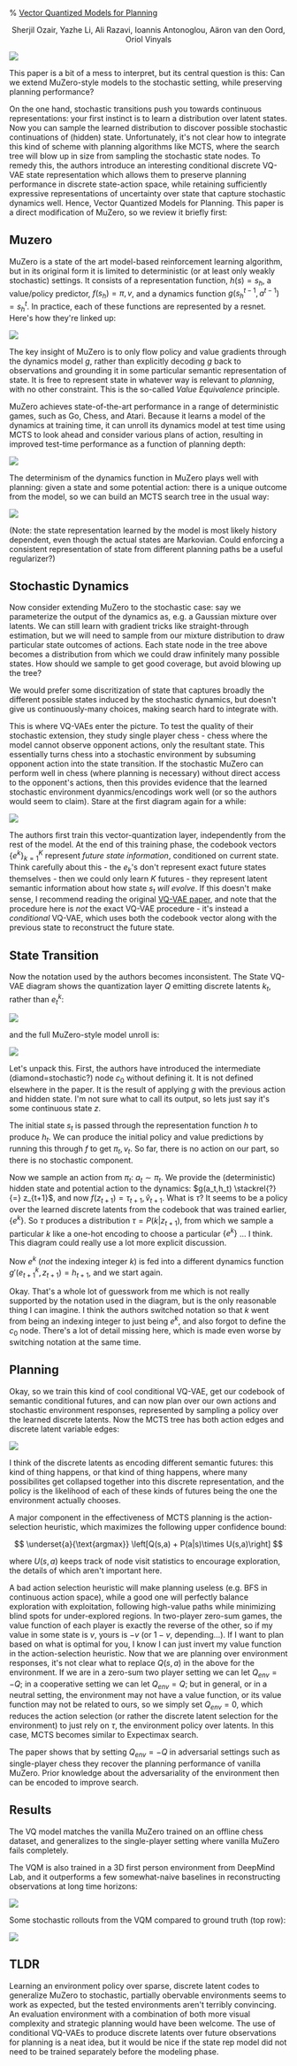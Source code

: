 % [Vector Quantized Models for Planning](https://arxiv.org/abs/2106A.04615)

<center> Sherjil Ozair, Yazhe Li, Ali Razavi, Ioannis Antonoglou, Aäron van den Oord, Oriol Vinyals</center>

![](vqvae.png)

This paper is a bit of a mess to interpret, but its central question is this: Can we extend MuZero-style models to the stochastic setting, while preserving planning performance?

On the one hand, stochastic transitions push you towards continuous representations: your first instinct is to learn a distribution over latent states. Now you can sample the learned distribution to discover possible stochastic continuations of (hidden) state. Unfortunately, it's not clear how to integrate this kind of scheme with planning algorithms like MCTS, where the search tree will blow up in size from sampling the stochastic state nodes. To remedy this, the authors introduce an interesting conditional discrete VQ-VAE state representation which allows them to preserve planning performance in discrete state-action space, while retaining sufficiently expressive representations of uncertainty over state that capture stochastic dynamics well. Hence, Vector Quantized Models for Planning. This paper is a direct modification of MuZero, so we review it briefly first:


## Muzero
MuZero is a state of the art model-based reinforcement learning algorithm, but in its original form it is limited to deterministic (or at least only weakly stochastic) settings. It consists of a representation function, $h(s) = s_h$, a value/policy predictor, $f(s_h) = \pi, v$, and a dynamics function $g(s^{t-1}_h,a^{t-1}) = s^t_h$. In practice, each of these functions are represented by a resnet. Here's how they're linked up:

![](muzero.png)

The key insight of MuZero is to only flow policy and value gradients through the dynamics model $g$, rather than explicitly decoding $g$ back to observations and grounding it in some particular semantic representation of state. It is free to represent state in whatever way is relevant to *planning*, with no other constraint. This is the so-called *Value Equivalence* principle.

MuZero achieves state-of-the-art performance in a range of deterministic games, such as Go, Chess, and Atari. Because it learns a model of the dynamics at training time, it can unroll its dynamics model at test time using MCTS to look ahead and consider various plans of action, resulting in improved test-time performance as a function of planning depth:

<img src="muzerotestscaling.png" style="max-width: 50%"/>

The determinism of the dynamics function in MuZero plays well with planning: given a state and some potential action: there is a unique outcome from the model, so we can build an MCTS search tree in the usual way:

<img src="muzeromcts.png" style="max-width: 40%"/>

(Note: the state representation learned by the model is most likely history dependent, even though the actual states are Markovian. Could enforcing a consistent representation of state from different planning paths be a useful regularizer?)

## Stochastic Dynamics

Now consider extending MuZero to the stochastic case: say we parameterize the output of the dynamics as, e.g. a Gaussian mixture over latents. We can still learn with gradient tricks like straight-through estimation, but we will need to sample from our mixture distribution to draw particular state outcomes of actions. Each state node in the tree above becomes a distribution from which we could draw infinitely many possible states. How should we sample to get good coverage, but avoid blowing up the tree?

We would prefer some discritization of state that captures broadly the different possible states induced by the stochastic dynamics, but doesn't give us continuously-many choices, making search hard to integrate with.

This is where VQ-VAEs enter the picture. To test the quality of their stochastic extension, they study single player chess - chess where the model cannot observe opponent actions, only the resultant state. This essentially turns chess into a stochastic environment by subsuming opponent action into the state transition. If the stochastic MuZero can perform well in chess (where planning is necessary) without direct access to the opponent's actions, then this provides evidence that the learned stochastic environment dyanmics/encodings work well (or so the authors would seem to claim). Stare at the first diagram again for a while:

<img src="vqvae.png" style="max-width: 50%"/>

The authors first train this vector-quantization layer, independently from the rest of the model. At the end of this training phase, the codebook vectors $\{e^k\}^K_{k=1}$ represent *future state information*, conditioned on current state. Think carefully about this - the $e_k$'s don't represent exact future states themselves - then we could only learn $K$ futures - they represent latent semantic information about how state $s_t$ *will evolve*. If this doesn't make sense, I recommend reading the original [VQ-VAE paper](https://arxiv.org/abs/1711.00937), and note that the procedure here is *not* the exact VQ-VAE procedure - it's instead a *conditional* VQ-VAE, which uses both the codebook vector along with the previous state to reconstruct the future state.

## State Transition

Now the notation used by the authors becomes inconsistent. The State VQ-VAE diagram shows the quantization layer $Q$ emitting discrete latents $k_t$, rather than $e^k_t$:

<img src="statevqvae.png" style="max-width: 60%"/>

and the full MuZero-style model unroll is:

<img src="vqpath.png" style="max-width: 60%"/>

Let's unpack this. First, the authors have introduced the intermediate (diamond=stochastic?) node $c_0$ without defining it. It is not defined elsewhere in the paper. It is the result of applying $g$ with the previous action and hidden state. I'm not sure what to call its output, so lets just say it's some continuous state $z$.

The initial state $s_t$ is passed through the representation function $h$ to produce $h_t$. We can produce the initial policy and value predictions by running this through $f$ to get $\pi_t,v_t$. So far, there is no action on our part, so there is no stochastic component.

Now we sample an action from $\pi_t$: $a_t \sim \pi_t$. We provide the (deterministic) hidden state and potential action to the dynamics: $g(a_t,h_t) \stackrel{?}{=} z_{t+1}$, and now $f(z_{t+1}) = \tau_{t+1},\hat{v}_{t+1}$. What is $\tau$? It seems to be a policy over the learned discrete latents from the codebook that was trained earlier, $\{e^k\}$. So $\tau$ produces a distribution $\tau = P(k | z_{t+1})$, from which we sample a particular $k$ like a one-hot encoding to choose a particular $\{e^k\}$ ... I think. This diagram could really use a lot more explicit discussion.

Now $e^k$ (*not* the indexing integer $k$) is fed into a different dynamics function $g'(e^k_{t+1},z_{t+1}) = h_{t+1}$, and we start again.

Okay. That's a whole lot of guesswork from me which is not really supported by the notation used in the diagram, but is the only reasonable thing I can imagine. I think the authors switched notation so that $k$ went from being an indexing integer to just being $e^k$, and also forgot to define the $c_0$ node. There's a lot of detail missing here, which is made even worse by switching notation at the same time.

## Planning

Okay, so we train this kind of cool conditional VQ-VAE, get our codebook of semantic conditional futures, and can now plan over our own actions and stochastic environment responses, represented by sampling a policy over the learned discrete latents. Now the MCTS tree has both action edges and discrete latent variable edges:

<img src="vqmcts.png" style="max-width: 60%"/>

I think of the discrete latents as encoding different semantic futures: this kind of thing happens, or that kind of thing happens, where many possibilites get collapsed together into this discrete representation, and the policy is the likelihood of each of these kinds of futures being the one the environment actually chooses.

A major component in the effectiveness of MCTS planning is the action-selection heuristic, which maximizes the following upper confidence bound:

$$
\underset{a}{\text{argmax}} \left[Q(s,a) + P(a|s)\times U(s,a)\right]
$$

where $U(s,a)$ keeps track of node visit statistics to encourage exploration, the details of which aren't important here.

A bad action selection heuristic will make planning useless (e.g. BFS in continuous action space), while a good one will perfectly balance exploration with exploitation, following high-value paths while minimizing blind spots for under-explored regions. In two-player zero-sum games, the value function of each player is exactly the reverse of the other, so if my value in some state is $v$, yours is $-v$ (or $1-v$, depending...). If I want to plan based on what is optimal for you, I know I can just invert my value function in the action-selection heuristic. Now that we are planning over environment responses, it's not clear what to replace $Q(s,a)$ in the above for the environment. If we are in a zero-sum two player setting we can let $Q_{env} = -Q$; in a cooperative setting we can let $Q_{env} = Q$; but in general, or in a neutral setting, the environment may not have a value function, or its value function may not be related to ours, so we simply set $Q_{env} = 0$, which reduces the action selection (or rather the discrete latent selection for the environment) to just rely on $\tau$, the environment policy over latents. In this case, MCTS becomes similar to Expectimax search.

The paper shows that by setting $Q_{env} = -Q$ in adversarial settings such as single-player chess they recover the planning performance of vanilla MuZero. Prior knowledge about the adversariality of the environment then can be encoded to improve search.

## Results

The VQ model matches the vanilla MuZero trained on an offline chess dataset, and generalizes to the single-player setting where vanilla MuZero fails completely.

The VQM is also trained in a 3D first person environment from DeepMind Lab, and it outperforms a few somewhat-naive baselines in reconstructing observations at long time horizons:

<img src="deepmindlabresults.png" style="max-width: 50%"/>

Some stochastic rollouts from the VQM compared to ground truth (top row):

<img src="vqmrollouts.png" style="max-width: 100%"/>

## TLDR

Learning an environment policy over sparse, discrete latent codes to generalize MuZero to stochastic, partially obervable environments seems to work as expected, but the tested environments aren't terribly convincing. An evaluation environment with a combination of both more visual complexity and strategic planning would have been welcome. The use of conditional VQ-VAEs to produce discrete latents over future observations for planning is a neat idea, but it would be nice if the state rep model did not need to be trained separately before the modeling phase.